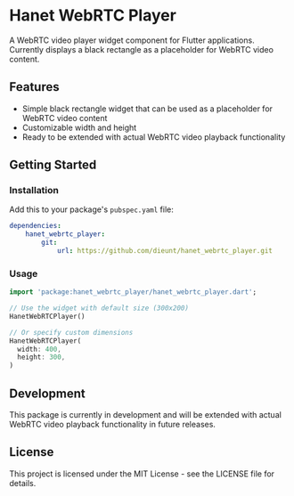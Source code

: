 # Hanet WebRTC Player

A WebRTC video player widget component for Flutter applications. Currently displays a black rectangle as a placeholder for WebRTC video content.

## Features

-   Simple black rectangle widget that can be used as a placeholder for WebRTC video content
-   Customizable width and height
-   Ready to be extended with actual WebRTC video playback functionality

## Getting Started

### Installation

Add this to your package's `pubspec.yaml` file:

```yaml
dependencies:
    hanet_webrtc_player:
        git:
            url: https://github.com/dieunt/hanet_webrtc_player.git
```

### Usage

```dart
import 'package:hanet_webrtc_player/hanet_webrtc_player.dart';

// Use the widget with default size (300x200)
HanetWebRTCPlayer()

// Or specify custom dimensions
HanetWebRTCPlayer(
  width: 400,
  height: 300,
)
```

## Development

This package is currently in development and will be extended with actual WebRTC video playback functionality in future releases.

## License

This project is licensed under the MIT License - see the LICENSE file for details.
